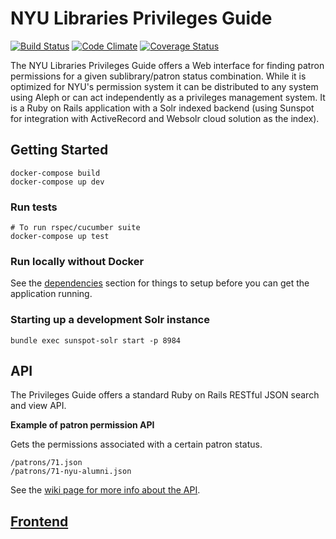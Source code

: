 # NYU Libraries Privileges Guide

[![Build Status](https://travis-ci.org/NYULibraries/privileges.png?branch=master)](https://travis-ci.org/NYULibraries/privileges)
[![Code Climate](https://codeclimate.com/github/NYULibraries/privileges.png)](https://codeclimate.com/github/NYULibraries/privileges)
[![Coverage Status](https://coveralls.io/repos/NYULibraries/privileges/badge.png?branch=master)](https://coveralls.io/r/NYULibraries/privileges)

The NYU Libraries Privileges Guide offers a Web interface for finding patron permissions for a given sublibrary/patron status combination. While it is optimized for NYU's permission system it can be distributed to any system using Aleph or can act independently as a privileges management system. It is a Ruby on Rails application with a Solr indexed backend (using Sunspot for integration with ActiveRecord and Websolr cloud solution as the index).

## Getting Started

```
docker-compose build
docker-compose up dev
```

### Run tests

```
# To run rspec/cucumber suite
docker-compose up test
```

### Run locally without Docker

See the [dependencies](wiki/Dependencies) section for things to setup before you can get the application running.

### Starting up a development Solr instance

```
bundle exec sunspot-solr start -p 8984
```

## API

The Privileges Guide offers a standard Ruby on Rails RESTful JSON search and view API.

__Example of patron permission API__

Gets the permissions associated with a certain patron status.

    /patrons/71.json
    /patrons/71-nyu-alumni.json

See the [wiki page for more info about the API](https://github.com/NYULibraries/privileges/wiki/API).

## [Frontend](https://privileges.library.nyu.edu)
